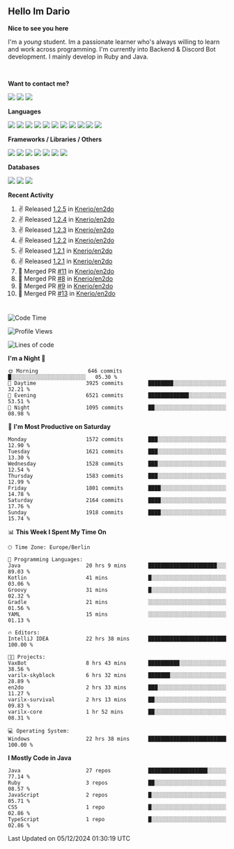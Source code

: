 <h2>Hello Im Dario</h2>

**Nice to see you here**

I'm a *young* student. Im a passionate learner who's always willing to learn and work across
programming. I'm currently into Backend & Discord Bot development. I mainly develop in Ruby and Java.

<br/>

**Want to contact me?**

<a href="https://github.com/knerio"><img src="https://img.shields.io/badge/-Github-blue?style=for-the-badge&logo=github&logoColor=white"/></a> <a href="https://discord.com/users/639416958923702292"><img src="https://img.shields.io/badge/-knerio-blue?style=for-the-badge&logo=discord&logoColor=white"/></a> <a href="https://twitch.tv/dopalos_"><img src="https://img.shields.io/badge/-twitch-blue?style=for-the-badge&logo=twitch&logoColor=white"/></a>

**Languages**

<img src="https://img.shields.io/badge/-HTML-blue?style=for-the-badge&logo=html5&logoColor=white"/> <img src="https://img.shields.io/badge/-CSS-blue?style=for-the-badge&logo=CSS3&logoColor=white"/> <img src="https://img.shields.io/badge/-Javascript-blue?style=for-the-badge&logo=javascript&logoColor=white"/> <img src="https://img.shields.io/badge/-Typescript-blue?style=for-the-badge&logo=TypeScript&logoColor=white"/> <img src="https://img.shields.io/badge/-Java-blue?style=for-the-badge&logo=java&logoColor=white"/> <img src="https://img.shields.io/badge/-Kotlin-blue?style=for-the-badge&logo=kotlin&logoColor=white"/> <img src="https://img.shields.io/badge/-SQL-blue?style=for-the-badge&logo=MYSQL&logoColor=white"/> <img src="https://img.shields.io/badge/-Markdown-blue?style=for-the-badge&logo=Markdown&logoColor=white"/> <img src="https://img.shields.io/badge/-JSON-blue?style=for-the-badge&logo=JSON&logoColor=white"/> <img src="https://img.shields.io/badge/-Git-blue?style=for-the-badge&logo=Git&logoColor=white"/> <img src="https://img.shields.io/badge/-Ruby-blue?style=for-the-badge&logo=Ruby&logoColor=white"/>
<br/>

 **Frameworks / Libraries / Others**

<img src="https://img.shields.io/badge/-Bootstrap-blue?style=for-the-badge&logo=Bootstrap&logoColor=white"/> <img src="https://img.shields.io/badge/-Node.JS-blue?style=for-the-badge&logo=node.js&logoColor=white"/> <img src="https://img.shields.io/badge/-React-blue?style=for-the-badge&logo=React&logoColor=white"/> <img src="https://img.shields.io/badge/-Express-blue?style=for-the-badge&logo=Express&logoColor=white"/> <img src="https://img.shields.io/badge/-Next.Js-blue?style=for-the-badge&logo=Next.Js&logoColor=white"/> <img src="https://img.shields.io/badge/-Ruby_On_Rails-blue?style=for-the-badge&logo=ruby-on-rails&logoColor=white"/> <img src="https://img.shields.io/badge/-JDA-blue?style=for-the-badge&logo=JDA&logoColor=white"/>

**Databases**

<img src="https://img.shields.io/badge/-MongoDB-blue?style=for-the-badge&logo=mongodb&logoColor=white"/> <img src="https://img.shields.io/badge/-MariaDB-blue?style=for-the-badge&logo=MariaDB&logoColor=white"/>
<img src="https://img.shields.io/badge/-PostgreSQL-blue?style=for-the-badge&logo=PostgreSQl&logoColor=white"/>

**Recent Activity**

<!--RECENT_ACTIVITY:start-->
1. ✌️ Released [1.2.5](https://github.com/Knerio/en2do/releases/tag/1.2.5) in [Knerio/en2do](https://github.com/Knerio/en2do)<br>
2. ✌️ Released [1.2.4](https://github.com/Knerio/en2do/releases/tag/1.2.4) in [Knerio/en2do](https://github.com/Knerio/en2do)<br>
3. ✌️ Released [1.2.3](https://github.com/Knerio/en2do/releases/tag/1.2.3) in [Knerio/en2do](https://github.com/Knerio/en2do)<br>
4. ✌️ Released [1.2.2](https://github.com/Knerio/en2do/releases/tag/1.2.2) in [Knerio/en2do](https://github.com/Knerio/en2do)<br>
5. ✌️ Released [1.2.1](https://github.com/Knerio/en2do/releases/tag/1.2.1) in [Knerio/en2do](https://github.com/Knerio/en2do)<br>
6. ✌️ Released [1.2.1](https://github.com/Knerio/en2do/releases/tag/1.2.1) in [Knerio/en2do](https://github.com/Knerio/en2do)<br>
7. 🎉 Merged PR [#11](https://github.com/Knerio/en2do/pull/11) in [Knerio/en2do](https://github.com/Knerio/en2do)<br>
8. 🎉 Merged PR [#8](https://github.com/Knerio/en2do/pull/8) in [Knerio/en2do](https://github.com/Knerio/en2do)<br>
9. 🎉 Merged PR [#9](https://github.com/Knerio/en2do/pull/9) in [Knerio/en2do](https://github.com/Knerio/en2do)<br>
10. 🎉 Merged PR [#13](https://github.com/Knerio/en2do/pull/13) in [Knerio/en2do](https://github.com/Knerio/en2do)<br>
<!--RECENT_ACTIVITY:end-->
 
#

<!--START_SECTION:waka-->
![Code Time](http://img.shields.io/badge/Code%20Time-630%20hrs%202%20mins-blue)

![Profile Views](http://img.shields.io/badge/Profile%20Views-8-blue)

![Lines of code](https://img.shields.io/badge/From%20Hello%20World%20I%27ve%20Written-619.2%20thousand%20lines%20of%20code-blue)

**I'm a Night 🦉** 

```text
🌞 Morning                646 commits         █░░░░░░░░░░░░░░░░░░░░░░░░   05.30 % 
🌆 Daytime                3925 commits        ████████░░░░░░░░░░░░░░░░░   32.21 % 
🌃 Evening                6521 commits        █████████████░░░░░░░░░░░░   53.51 % 
🌙 Night                  1095 commits        ██░░░░░░░░░░░░░░░░░░░░░░░   08.98 % 
```
📅 **I'm Most Productive on Saturday** 

```text
Monday                   1572 commits        ███░░░░░░░░░░░░░░░░░░░░░░   12.90 % 
Tuesday                  1621 commits        ███░░░░░░░░░░░░░░░░░░░░░░   13.30 % 
Wednesday                1528 commits        ███░░░░░░░░░░░░░░░░░░░░░░   12.54 % 
Thursday                 1583 commits        ███░░░░░░░░░░░░░░░░░░░░░░   12.99 % 
Friday                   1801 commits        ████░░░░░░░░░░░░░░░░░░░░░   14.78 % 
Saturday                 2164 commits        ████░░░░░░░░░░░░░░░░░░░░░   17.76 % 
Sunday                   1918 commits        ████░░░░░░░░░░░░░░░░░░░░░   15.74 % 
```


📊 **This Week I Spent My Time On** 

```text
🕑︎ Time Zone: Europe/Berlin

💬 Programming Languages: 
Java                     20 hrs 9 mins       ██████████████████████░░░   89.03 % 
Kotlin                   41 mins             █░░░░░░░░░░░░░░░░░░░░░░░░   03.06 % 
Groovy                   31 mins             █░░░░░░░░░░░░░░░░░░░░░░░░   02.32 % 
Gradle                   21 mins             ░░░░░░░░░░░░░░░░░░░░░░░░░   01.56 % 
YAML                     15 mins             ░░░░░░░░░░░░░░░░░░░░░░░░░   01.13 % 

🔥 Editors: 
IntelliJ IDEA            22 hrs 38 mins      █████████████████████████   100.00 % 

🐱‍💻 Projects: 
VaxBot                   8 hrs 43 mins       ██████████░░░░░░░░░░░░░░░   38.56 % 
varilx-skyblock          6 hrs 32 mins       ███████░░░░░░░░░░░░░░░░░░   28.89 % 
en2do                    2 hrs 33 mins       ███░░░░░░░░░░░░░░░░░░░░░░   11.27 % 
varilx-survival          2 hrs 13 mins       ██░░░░░░░░░░░░░░░░░░░░░░░   09.83 % 
varilx-core              1 hr 52 mins        ██░░░░░░░░░░░░░░░░░░░░░░░   08.31 % 

💻 Operating System: 
Windows                  22 hrs 38 mins      █████████████████████████   100.00 % 
```

**I Mostly Code in Java** 

```text
Java                     27 repos            ███████████████████░░░░░░   77.14 % 
Ruby                     3 repos             ██░░░░░░░░░░░░░░░░░░░░░░░   08.57 % 
JavaScript               2 repos             █░░░░░░░░░░░░░░░░░░░░░░░░   05.71 % 
CSS                      1 repo              █░░░░░░░░░░░░░░░░░░░░░░░░   02.86 % 
TypeScript               1 repo              █░░░░░░░░░░░░░░░░░░░░░░░░   02.86 % 
```




 Last Updated on 05/12/2024 01:30:19 UTC
<!--END_SECTION:waka-->

